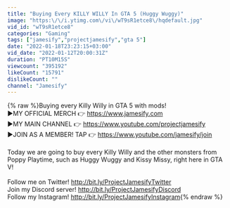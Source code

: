 ```yaml
---
title: "Buying Every KILLY WILLY In GTA 5 (Huggy Wuggy)"
image: "https:\/\/i.ytimg.com\/vi\/wT9sR1etce8\/hqdefault.jpg"
vid_id: "wT9sR1etce8"
categories: "Gaming"
tags: ["jamesify","projectjamesify","gta 5"]
date: "2022-01-18T23:23:15+03:00"
vid_date: "2022-01-12T20:00:31Z"
duration: "PT10M15S"
viewcount: "395192"
likeCount: "15791"
dislikeCount: ""
channel: "Jamesify"
---
```

{% raw %}Buying every Killy Willy in GTA 5 with mods!<br />▶MY OFFICIAL MERCH 👉 <a rel="nofollow" target="blank" href="https://www.jamesify.com">https://www.jamesify.com</a><br />▶MY MAIN CHANNEL 👉 <a rel="nofollow" target="blank" href="https://www.youtube.com/projectjamesify">https://www.youtube.com/projectjamesify</a><br />▶JOIN AS A MEMBER! TAP 👉 <a rel="nofollow" target="blank" href="https://www.youtube.com/jamesify/join">https://www.youtube.com/jamesify/join</a><br /><br />Today we are going to buy every Killy Willy and the other monsters from Poppy Playtime, such as Huggy Wuggy and Kissy Missy, right here in GTA V!<br /><br />Follow me on Twitter! <a rel="nofollow" target="blank" href="http://bit.ly/ProjectJamesifyTwitter">http://bit.ly/ProjectJamesifyTwitter</a><br />Join my Discord server! <a rel="nofollow" target="blank" href="http://bit.ly/ProjectJamesifyDiscord">http://bit.ly/ProjectJamesifyDiscord</a><br />Follow my Instagram! <a rel="nofollow" target="blank" href="http://bit.ly/ProjectJamesifyInstagram">http://bit.ly/ProjectJamesifyInstagram</a>{% endraw %}
